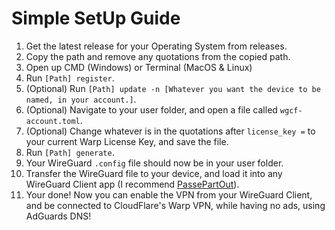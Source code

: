 # Simple SetUp Guide

1. Get the latest release for your Operating System from releases.
2. Copy the path and remove any quotations from the copied path.
3. Open up CMD (Windows) or Terminal (MacOS & Linux)
4. Run ```[Path] register```.
5. (Optional) Run ```[Path] update -n [Whatever you want the device to be named, in your account.]```.
6. (Optional) Navigate to your user folder, and open a file called ```wgcf-account.toml```.
7. (Optional) Change whatever is in the quotations after ```license_key =``` to your current Warp License Key, and save the file.
8. Run ```[Path] generate```.
9. Your WireGuard ```.config``` file should now be in your user folder.
10. Transfer the WireGuard file to your device, and load it into any WireGuard Client app (I recommend [PassePartOut](https://passepartoutvpn.app)).
11. Your done! Now you can enable the VPN from your WireGuard Client, and be connected to CloudFlare's Warp VPN, while having no ads, using AdGuards DNS!
